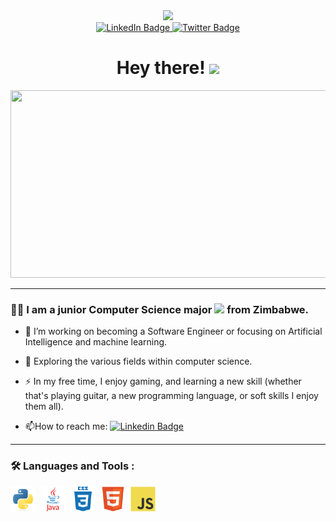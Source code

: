 <div id="header" align="center">
<img src="https://i.giphy.com/media/v1.Y2lkPTc5MGI3NjExaTU2MGJnb3oydjB6MHJoazNreWNiODZ5Nmp6dG9seHNodHR1cXZ5ZiZlcD12MV9pbnRlcm5hbF9naWZfYnlfaWQmY3Q9cw/M9gbBd9nbDrOTu1Mqx/giphy.gif" width = "100"/>
</div>  
<div id="badges" align="center">
  <a href="https://www.linkedin.com/in/douglas-junior-tanyanyiwa-111a08106?utm_source=share&utm_campaign=share_via&utm_content=profile&utm_medium=ios_app">
    <img src="https://img.shields.io/badge/LinkedIn-blue?style=for-the-badge&logo=linkedin&logoColor=white" alt="LinkedIn Badge"/>
  </a>
  <a href="https://x.com/yxng_jnr">
    <img src="https://img.shields.io/badge/Twitter-blue?style=for-the-badge&logo=twitter&logoColor=white" alt="Twitter Badge"/>
  </a>
</div>
<h1 align="center">
  Hey there!
  <img src="https://media.giphy.com/media/hvRJCLFzcasrR4ia7z/giphy.gif" width="30px"/>
</h1>
<div align="center">
  <img src="https://media.giphy.com/media/dWesBcTLavkZuG35MI/giphy.gif" width="600" height="300"/>
</div>

---

### :man_technologist: I am a junior Computer Science major <img src="https://media.giphy.com/media/WUlplcMpOCEmTGBtBW/giphy.gif" width="30"> from Zimbabwe.

- :telescope: I’m working on becoming a Software Engineer or focusing on Artificial Intelligence and machine learning.

- :seedling: Exploring the various fields within computer science.

- :zap: In my free time, I enjoy gaming, and learning a new skill (whether that's playing guitar, a new programming language, or soft skills I enjoy them all).

- :mailbox:How to reach me: [![Linkedin Badge](https://img.shields.io/badge/-Douglas-blue?style=flat&logo=Linkedin&logoColor=white)](https://www.linkedin.com/in/douglas-junior-tanyanyiwa-111a08106?utm_source=share&utm_campaign=share_via&utm_content=profile&utm_medium=ios_app")

---

### :hammer_and_wrench: Languages and Tools : <div>
  <img src="https://github.com/devicons/devicon/blob/master/icons/python/python-original.svg" title="Python" alt="Python" width="40" height="40"/>&nbsp;
  <img src="https://github.com/devicons/devicon/blob/master/icons/java/java-original-wordmark.svg" title="Java" alt="Java" width="40" height="40"/>&nbsp;
  <img src="https://github.com/devicons/devicon/blob/master/icons/css3/css3-plain-wordmark.svg"  title="CSS3" alt="CSS" width="40" height="40"/>&nbsp;
  <img src="https://github.com/devicons/devicon/blob/master/icons/html5/html5-original.svg" title="HTML5" alt="HTML" width="40" height="40"/>&nbsp;
  <img src="https://github.com/devicons/devicon/blob/master/icons/javascript/javascript-original.svg" title="JavaScript" alt="JavaScript" width="40" height="40"/>&nbsp;
</div>

